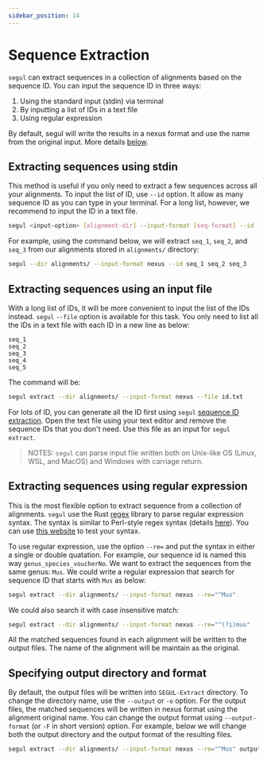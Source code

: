 ```yaml
---
sidebar_position: 14
---
```


# Sequence Extraction

`segul` can extract sequences in a collection of alignments based on the sequence ID. You can input the sequence ID in three ways:

1. Using the standard input (stdin) via terminal
2. By inputting a list of IDs in a text file
3. Using regular expression

By default, segul will write the results in a nexus format and use the name from the original input. More details [below](./extract#specifying-output-directory-and-format).

## Extracting sequences using stdin

This method is useful if you only need to extract a few sequences across all your alignments. To input the list of ID, use `--id` option. It allow as many sequence ID as you can type in your terminal. For a long list, however, we recommend to input the ID in a text file.

```Bash
segul <input-option> [alignment-dir] --input-format [seq-format] --id [list-of-sequence-id]
```

For example, using the command below, we will extract `seq_1`, `seq_2`, and `seq_3` from our alignments stored in `alignments/` directory:

```Bash
segul --dir alignments/ --input-format nexus --id seq_1 seq_2 seq_3
```

## Extracting sequences using an input file

With a long list of IDs, it will be more convenient to input the list of the IDs instead. `segul` `--file` option is available for this task. You only need to list all the IDs in a text file with each ID in a new line as below:

```Text
seq_1
seq_2
seq_3
seq_4
seq_5
```

The command will be:

```Bash
segul extract --dir alignments/ --input-format nexus --file id.txt
```

For lots of ID, you can generate all the ID first using `segul` [sequence ID extraction](./id). Open the text file using your text editor and remove the sequence IDs that you don't need. Use this file as an input for `segul extract`.

> NOTES: `segul` can parse input file written both on Unix-like OS (Linux, WSL, and MacOS) and Windows with carriage return.

## Extracting sequences using regular expression

This is the most flexible option to extract sequence from a collection of alignments. `segul` use the Rust [regex](https://docs.rs/regex/latest/regex/) library to parse regular expression syntax. The syntax is similar to Perl-style regex syntax (details [here](https://docs.rs/regex/latest/regex/#syntax)). You can use [this website](https://regex101.com/) to test your syntax.

To use regular expression, use the option `--re=` and put the syntax in either a single or double quatation. For example, our sequence id is named this way `genus_species_voucherNo`. We want to extract the sequences from the same genus: `Mus`. We could write a regular expression that search for sequence ID that starts with `Mus` as below:

```Bash
segul extract --dir alignments/ --input-format nexus --re="^Mus"
```

We could also search it with case insensitive match:

```Bash
segul extract --dir alignments/ --input-format nexus --re="^(?i)mus"
```

All the matched sequences found in each alignment will be written to the output files. The name of the alignment will be maintain as the original.

## Specifying output directory and format

By default, the output files will be written into `SEGUL-Extract` directory. To change the directory name, use the `--output` or `-o` option. For the output files, the matched sequences will be written in nexus format using the alignment original name. You can change the output format using `--output-format` (or `-F` in short version) option. For example, below we will change both the output directory and the output format of the resulting files.

```Bash
segul extract --dir alignments/ --input-format nexus --re="^Mus" output Mus-alignment/ --output-format Fasta
```
